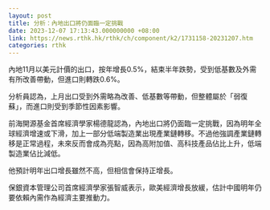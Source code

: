 ```yaml
---
layout: post
title: 分析：內地出口將仍面臨一定挑戰
date: 2023-12-07 17:13:43.000000000 +08:00
link: https://news.rthk.hk/rthk/ch/component/k2/1731158-20231207.htm
categories: rthk
---
```


內地11月以美元計價的出口，按年增長0.5%，結束半年跌勢，受到低基數及外需有所改善帶動，但進口則轉跌0.6%。

分析員認為，上月出口受到外需略為改善、低基數等帶動，但整體屬於「弱復蘇」，而進口則受到季節性因素影響。

前海開源基金首席經濟學家楊德龍認為，內地出口將仍面臨一定挑戰，因為明年全球經濟增速或下滑，加上一部分低端製造業出現產業鏈轉移。不過他強調產業鏈轉移是正常過程，未來反而會成為亮點，因為高附加值、高科技產品佔比上升，低端製造業佔比減低。

他預計明年出口增長雖然不高，但相信會保持正增長。

保銀資本管理公司首席經濟學家張智威表示，歐美經濟增長放緩，估計中國明年仍要依賴內需作為經濟主要推動力。
